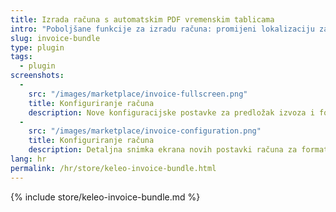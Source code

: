 ```yaml
---
title: Izrada računa s automatskim PDF vremenskim tablicama
intro: "Poboljšane funkcije za izradu računa: promijeni lokalizaciju za novčane i datumske vrijednosti, automatska provjera PDF vremenske tablice za nove račune."
slug: invoice-bundle
type: plugin
tags:
  - plugin
screenshots:
  - 
    src: "/images/marketplace/invoice-fullscreen.png"
    title: Konfiguriranje računa
    description: Nove konfiguracijske postavke za predložak izvoza i formata jezika
  - 
    src: "/images/marketplace/invoice-configuration.png"
    title: Konfiguriranje računa
    description: Detaljna snimka ekrana novih postavki računa za format jezika i predložak izvoza
lang: hr
permalink: /hr/store/keleo-invoice-bundle.html
---
```


{% include store/keleo-invoice-bundle.md %}
